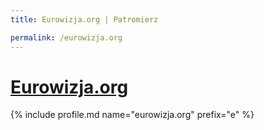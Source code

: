 ```yaml
---
title: Eurowizja.org | Patromierz

permalink: /eurowizja.org
---
```


# [Eurowizja.org](https://patronite.pl/eurowizja.org)

{% include profile.md name="eurowizja.org" prefix="e" %}
